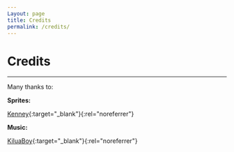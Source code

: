```yaml
---
Layout: page
title: Credits
permalink: /credits/
---
```


# Credits

***

Many thanks to:

**Sprites:**

[Kenney](https://www.kenney.nl/){:target="_blank"}{:rel="noreferrer"}

**Music:**

[KiluaBoy](https://soundcloud.com/kilua-boy){:target="_blank"}{:rel="noreferrer"}
